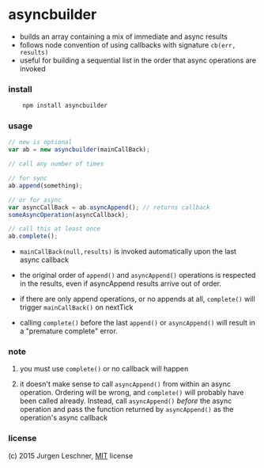 # asyncbuilder

- builds an array containing a mix of immediate and async results
- follows node convention of using callbacks with signature `cb(err, results)`
- useful for building a sequential list in the order that async operations
  are invoked

### install

```sh
    npm install asyncbuilder
```

### usage

```js
// new is optional
var ab = new asyncbuilder(mainCallBack);

// call any number of times

// for sync
ab.append(something);

// or for async
var asyncCallBack = ab.asyncAppend(); // returns callback
someAsyncOperation(asyncCallback);

// call this at least once
ab.complete();
```

- `mainCallBack(null,results)` is invoked automatically upon the last async callback

- the original order of `append()` and `asyncAppend()` operations is respected in the results,
even if asyncAppend results arrive out of order.

- if there are only append operations, or no appends at all, `complete()`
will trigger `mainCallBack()` on nextTick

- calling `complete()` before the last `append()` or `asyncAppend()` will result
in a "premature complete" error.

### note

1. you must use `complete()` or no callback will happen

2. it doesn't make sense to call `asyncAppend()` from within an async operation.
   Ordering will be wrong, and `complete()` will probably have been called already.
   Instead, call `asyncAppend()` *before* the async operation
   and pass the function returned by `asyncAppend()` as the operation's async callback

### license

(c) 2015 Jurgen Leschner, [MIT](http://opensource.org/licenses/MIT) license